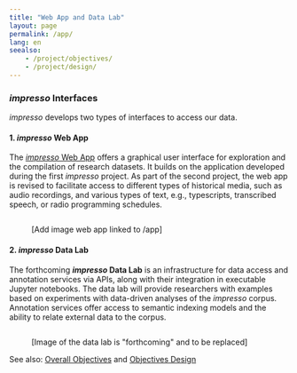 ```yaml
---
title: "Web App and Data Lab"
layout: page
permalink: /app/
lang: en
seealso: 
    - /project/objectives/
    - /project/design/
---
```


### *impresso* Interfaces

*impresso* develops two types of interfaces to access our data.

#### 1. *impresso* Web App

The [*impresso* Web App](https://impresso-project.ch/app/) offers a graphical user interface for exploration and the compilation of research datasets. It builds on the application developed during the first *impresso* project. As part of the second project, the web app is revised to facilitate access to different types of historical media, such as audio recordings, and various types of text, e.g., typescripts, transcribed speech, or radio programming schedules.

<figure class='respect-margin'>
      <img class='cover' src=''>
      <figcaption class="wrapper">
          <p>[Add image web app linked to /app]</p>
      </figcaption>
    </figure>

#### 2. *impresso* Data Lab

The forthcoming ***impresso* Data Lab** is an infrastructure for data access and annotation services via APIs, along with their integration in executable Jupyter notebooks. The data lab will provide researchers with examples based on experiments with data-driven analyses of the *impresso* corpus. Annotation services offer access to semantic indexing models and the ability to relate external data to the corpus.

<figure class='respect-margin'>
      <img class='cover' src=''>
      <figcaption class="wrapper">
          <p>[Image of the data lab is "forthcoming" and to be replaced]</p>
      </figcaption>
    </figure>


See also: [Overall Objectives](/project/objectives/) and [Objectives Design](/project/design/)

